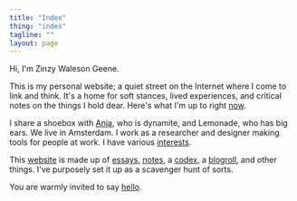 ```yaml
---
title: "Index"
thing: "index"
tagline: ""
layout: page
---
```

Hi, I'm Zinzy Waleson Geene.

This is my personal website; a quiet street on the Internet where I come to link and think. It's a home for soft stances, lived experiences, and critical notes on the things I hold dear. Here's what I'm up to right [now](/now).

I share a shoebox with [Anja](https://anjawaleson.notion.site/Anja-Waleson-0182c8df804b4b12ab6e70b5b5795a55), who is dynamite, and Lemonade, who has big ears. We live in Amsterdam<span data-timestamp-text=", where it is {time}"></span>. I work as a researcher and designer making tools for people at work. I have various [interests](/interests).

This [website](/site) is made up of [essays](/essays), [notes](/notes), a [codex](/codex), a [blogroll](/blogroll), and other things. I've purposely set it up as a scavenger hunt of sorts.

You are warmly invited to say [hello](/hello).